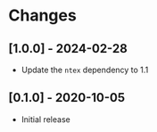# Changes

## [1.0.0] - 2024-02-28

* Update the `ntex` dependency to 1.1

## [0.1.0] - 2020-10-05

* Initial release
